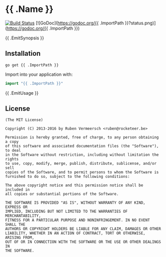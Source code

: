 # {{ .Name }}

[![Build Status](https://travis-ci.org/rubenv/broadcaster.svg?branch=master)](https://travis-ci.org/rubenv/broadcaster) [![GoDoc](https://godoc.org/{{ .ImportPath }}?status.png)](https://godoc.org/{{ .ImportPath }})

{{ .EmitSynopsis }}

## Installation
```
go get {{ .ImportPath }}
```

Import into your application with:

```go
import "{{ .ImportPath }}"
```

{{ .EmitUsage }}

## License

    (The MIT License)

    Copyright (C) 2013-2016 by Ruben Vermeersch <ruben@rocketeer.be>

    Permission is hereby granted, free of charge, to any person obtaining a copy
    of this software and associated documentation files (the "Software"), to deal
    in the Software without restriction, including without limitation the rights
    to use, copy, modify, merge, publish, distribute, sublicense, and/or sell
    copies of the Software, and to permit persons to whom the Software is
    furnished to do so, subject to the following conditions:

    The above copyright notice and this permission notice shall be included in
    all copies or substantial portions of the Software.

    THE SOFTWARE IS PROVIDED "AS IS", WITHOUT WARRANTY OF ANY KIND, EXPRESS OR
    IMPLIED, INCLUDING BUT NOT LIMITED TO THE WARRANTIES OF MERCHANTABILITY,
    FITNESS FOR A PARTICULAR PURPOSE AND NONINFRINGEMENT. IN NO EVENT SHALL THE
    AUTHORS OR COPYRIGHT HOLDERS BE LIABLE FOR ANY CLAIM, DAMAGES OR OTHER
    LIABILITY, WHETHER IN AN ACTION OF CONTRACT, TORT OR OTHERWISE, ARISING FROM,
    OUT OF OR IN CONNECTION WITH THE SOFTWARE OR THE USE OR OTHER DEALINGS IN
    THE SOFTWARE.
